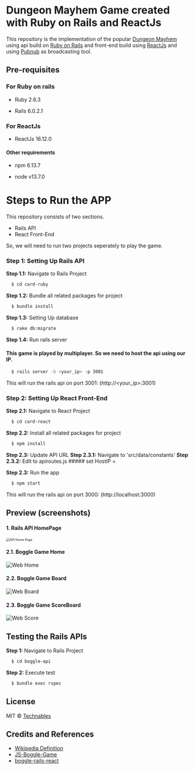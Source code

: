 

# Dungeon Mayhem Game created with Ruby on Rails and ReactJs

This repository is the implementation of the popular [Dungeon Mayhem](https://media.wizards.com/2019/dnd/downloads/DnD_Mayhem.pdf) using api build on [Ruby on Rails](https://rubyonrails.org/) and front-end build using [ReactJs](https://reactjs.org/) and using [Pubnub](https://admin.pubnub.com/) as broadcasting tool.


## Pre-requisites
  

### For Ruby on rails

  - Ruby 2.6.3

  - Rails 6.0.2.1

### For ReactJs

  - ReactJs 16.12.0
  
 #### Other requirements
  - npm 6.13.7
  
  - node v13.7.0
  
# Steps to Run the APP

This repository consists of two sections.
  - Rails API
  - React Front-End
 
So, we will need to run two projects seperately to play the game.

### Step 1: Setting Up Rails API
  
  **Step 1.1:** Navigate to Rails Project
  ```bash
    $ cd card-ruby
  ```
  **Step 1.2:** Bundle all related packages for project
  ```bash
    $ bundle install
  ```
  
  **Step 1.3:** Setting Up database
  ```bash
    $ rake db:migrate
  ```
 
  **Step 1.4:** Run rails server
   #### This game is played by multiplayer. So we need to host the api using our IP.
  ```bash
    $ rails server -b <your_ip> -p 3001
  ```
  
  This will run the rails api on port 3001: (http://<your_ip>:3001)
  

### Step 2: Setting Up React Front-End
  **Step 2.1:** Navigate to React Project
  ```bash
    $ cd card-react
  ```
  **Step 2.2:** Install all related packages for project
  ```bash
    $ npm install
  ```
  
  **Step 2.3:** Update API URL
      **Step 2.3.1:** Navigate to 'src/data/constants'
      **Step 2.3.2:** Edit to apiroutes.js
        ##### set HostIP = <your api ip> 
        
  
  
  
  **Step 2.3:** Run the app
  ```bash
    $ npm start
  ```
  
  This will run the rails api on port 3000: (http://localhost:3000)
  
  
## Preview (screenshots)

#### 1. Rails API HomePage
  <img src="boggle-api\resources\api-home.png" alt="API Home Page" style="zoom: 60%;" />

#### 2.1. Boggle Game Home
![Web Home](boggle-front/resources/web-home.png)

#### 2.2. Boggle Game Board
![Web Board](boggle-front/resources/web-board.png)
#### 2.3. Boggle Game ScoreBoard
![Web Score](boggle-front/resources/web-score.png)


## Testing the Rails APIs

**Step 1:** Navigate to Rails Project
  ```bash
    $ cd boggle-api
  ```
**Step 2:** Execute test
  ```bash
    $ bundle exec rspec
  ```




## License

MIT © [Technables](https://github.com/technables) 
  
  
## Credits and References

- [Wikipedia Definition](https://en.wikipedia.org/wiki/Boggle)
- [JS-Boggle-Game](https://github.com/zhouyuhang/JS-Boggle-Game)
- [boggle-rails-react](https://github.com/zaagan/boggle-rails-react)
  

